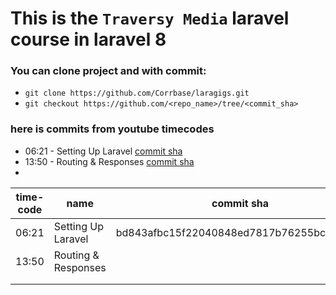 # This is the `Traversy Media` laravel course in laravel 8


### You can clone project and with commit:
* ```git clone https://github.com/Corrbase/laragigs.git ```
* ```git checkout https://github.com/<repo_name>/tree/<commit_sha>```



### here is commits from youtube timecodes
* 06:21 - Setting Up Laravel  [commit sha](bd843afbc15f22040848ed7817b76255bc380039)
* 13:50 - Routing & Responses [commit sha]()
* 
| time-code | name                 | commit sha                               |
|-----------|----------------------|------------------------------------------|
| 06:21     | Setting Up Laravel   | bd843afbc15f22040848ed7817b76255bc380039 |
| 13:50     | Routing & Responses  |                                          |
|           |                      |                                          |
|           |                      |                                          |
